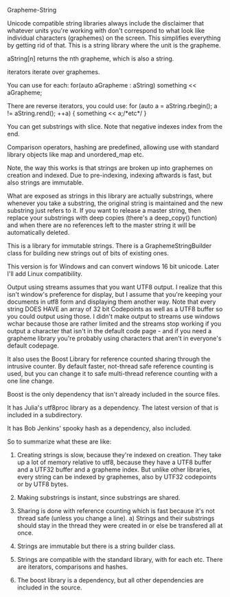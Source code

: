 Grapheme-String 

Unicode compatible string libraries always include the disclaimer that whatever units you're working with don't correspond to what look like individual characters (graphemes) on the screen. This simplifies everything by getting rid of that. This is a string library where the unit is the grapheme.

aString[n] returns the nth grapheme, which is also a string.

iterators iterate over graphemes.

You can use for each:
for(auto aGrapheme : aString) something << aGrapheme; 

There are reverse iterators, you could use:
for (auto a = aString.rbegin(); a != aString.rend(); ++a) {
    something << a;/\*etc\*/
}

You can get substrings with slice.  Note that negative indexes index from the end. 

Comparison operators, hashing are predefined, allowing use with standard library objects like map and unordered_map etc.

Note, the way this works is that strings are broken up into graphemes on creation and indexed.  Due to pre-indexing, indexing aftwards is fast, but also strings are immutable. 

What are exposed as strings in this library are actually substrings, where whenever you take a substring, the original string is maintained and the new substring just refers to it.  If you want to release a master string, then replace your substrings with deep copies (there's a deep_copy() function) and when there are no references left to the master string it will be automatically deleted.

This is a library for immutable strings. There is a GraphemeStringBuilder class for building new strings out of bits of existing ones.

This version is for Windows and can convert windows 16 bit unicode. 
Later I'll add Linux compatibility.

Output using streams assumes that you want UTF8 output. I realize that this isn't window's preference for display, but I assume that you're keeping your documents in utf8 form and displaying them another way.  Note that every string DOES HAVE an array of 32 bit Codepoints as well as a UTF8 buffer so you could output using those. I didn't make output to streams use windows wchar because those are rather limited and the streams stop working if you output a character that isn't in the default code page - and if you need a grapheme library you're probably using characters that aren't in everyone's default codepage. 

It also uses the Boost Library for reference counted sharing through the intrusive counter.  By default faster, not-thread safe reference counting is used, but you can change it to safe multi-thread reference counting with a one line change.

Boost is the only dependency that isn't already included in the source files.

It has Julia's utf8proc library as a dependency. The latest version of that is included in a subdirectory.

It has Bob Jenkins' spooky hash as a dependency, also included.

So to summarize what these are like:  

1) Creating strings is slow, because they're indexed on creation.  They take up a lot of memory relative to utf8, because they have a UTF8 buffer and a UTF32 buffer and a grapheme index.  But unlike other libraries, every string can be indexed by graphemes, also by UTF32 codepoints or by UTF8 bytes.

2) Making substrings is instant, since substrings are shared.

3) Sharing is done with reference counting which is fast because it's not thread safe (unless you change a line).
a) Strings and their substrings should stay in the thread they were created in or else be transfered all at once. 

4) Strings are immutable but there is a string builder class.
5) Strings are compatible with the standard library, with for each etc. There are iterators, comparisons and hashes.
6) The boost library is a dependency, but all other dependencies are included in the source.

